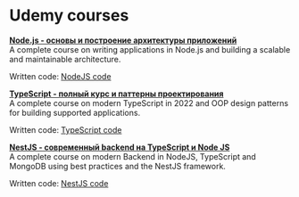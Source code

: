 # Udemy courses

**[Node.js - основы и построение архитектуры приложений](https://www.udemy.com/course/nodejs-start/)**  
A complete course on writing applications in Node.js and building a scalable and maintainable architecture.  

Written code: [NodeJS code](./NodeJS/)

**[TypeScript - полный курс и паттерны проектирования](https://www.udemy.com/course/typescript-full/)**  
A complete course on modern TypeScript in 2022 and OOP design patterns for building supported applications.  

Written code: [TypeScript code](./TypeScript/)

**[NestJS - современный backend на TypeScript и Node JS](https://www.udemy.com/course/nestjs-backend-typescript-node-js/)**  
A complete course on modern Backend in NodeJS, TypeScript and MongoDB using best practices and the NestJS framework.  

Written code: [NestJS code](./NestJS/)